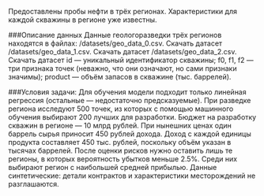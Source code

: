 Предоставлены пробы нефти в трёх регионах. Характеристики для каждой скважины в регионе уже известны.

###Описание данных
Данные геологоразведки трёх регионов находятся в файлах:
/datasets/geo_data_0.csv. Скачать датасет
/datasets/geo_data_1.csv. Скачать датасет
/datasets/geo_data_2.csv. Скачать датасет
id — уникальный идентификатор скважины;
f0, f1, f2 — три признака точек (неважно, что они означают, но сами признаки значимы);
product — объём запасов в скважине (тыс. баррелей).


###Условия задачи:
Для обучения модели подходит только линейная регрессия (остальные — недостаточно предсказуемые).
При разведке региона исследуют 500 точек, из которых с помощью машинного обучения выбирают 200 лучших для разработки.
Бюджет на разработку скважин в регионе — 10 млрд рублей.
При нынешних ценах один баррель сырья приносит 450 рублей дохода. Доход с каждой единицы продукта составляет 450 тыс. рублей, поскольку объём указан в тысячах баррелей.
После оценки рисков нужно оставить лишь те регионы, в которых вероятность убытков меньше 2.5%. Среди них выбирают регион с наибольшей средней прибылью.
Данные синтетические: детали контрактов и характеристики месторождений не разглашаются.
